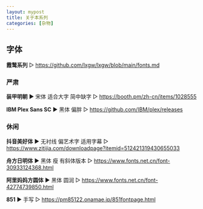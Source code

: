 ```yaml
---
layout: mypost
title: 关于本系列
categories: [杂物]
---
```


## 字体

**霞鹜系列** ▷ https://github.com/lxgw/lxgw/blob/main/fonts.md

### 严肃

**装甲明朝** ▶ 宋体 适合大字 简中缺字 ▷ https://booth.pm/zh-cn/items/1028555

**IBM Plex Sans SC** ▶ 黑体 偏胖 ▷ https://github.com/IBM/plex/releases

### 休闲

**抖音美好体**  ▶ 无衬线 偏艺术字 适用字幕 ▷ https://www.zitijia.com/downloadpage?itemid=512421319430655033

**舟方日明体** ▶ 黑体 瘦 有斜体版本 ▷ https://www.fonts.net.cn/font-30933124368.html

**阿里妈妈方圆体** ▶ 黑体 圆润 ▷ https://www.fonts.net.cn/font-42774739850.html

**851**  ▶ 手写 ▷ https://pm85122.onamae.jp/851fontpage.html
